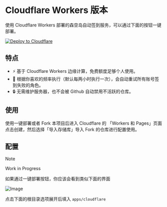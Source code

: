 # Cloudflare Workers 版本

使用 Cloudflare Workers 部署的森空岛自动签到服务，可以通过下面的按钮一键部署。

[![Deploy to Cloudflare](https://deploy.workers.cloudflare.com/button)](https://deploy.workers.cloudflare.com/?url=https://github.com/enpitsuLin/skland-daily-attendance/tree/refactor/worker/apps/cloudflare)

## 特点

- ⚡ 基于 Cloudflare Workers 边缘计算，免费额度足够个人使用。
- 🤖 根据你喜欢的频率执行（默认每两小时执行一次），会自动重试所有账号签到失败的角色。
- 🔒 无需维护服务器，也不会被 Github 自动禁用不活跃的仓库。

## 使用

使用一键部署或者 Fork 本项目后进入 Cloudflare 的 「Workers 和 Pages」页面点击创建，然后选择「导入存储库」导入 Fork 的仓库进行配置使用。

## 配置

> [!NOTE]
> Work in Progress

如果通过一键部署按钮，你应该会看到类似下面的界面

![Image](https://github.com/user-attachments/assets/15931e4d-fe25-4c83-ba1f-02d7f4b024ca)

点击下面的根目录选项展开后填入 `apps/cloudflare`

